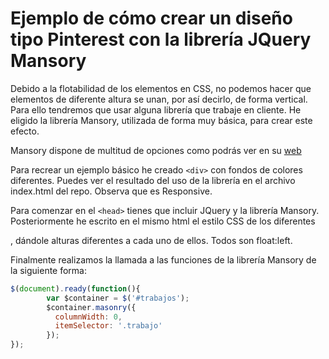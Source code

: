 Ejemplo de cómo crear un diseño tipo Pinterest con la librería JQuery Mansory
===============

Debido a la flotabilidad de los elementos en CSS, no podemos hacer que elementos de diferente altura se unan, por así decirlo, de forma vertical. Para ello tendremos que usar alguna librería que trabaje en cliente. He eligido la librería Mansory, utilizada de forma muy básica, para crear este efecto.

Mansory dispone de multitud de opciones como podrás ver en su [web](http://masonry.desandro.com/)

Para recrear un ejemplo básico he creado `<div>` con fondos de colores diferentes.
Puedes ver el resultado del uso de la librería en el archivo index.html del repo. Observa que es Responsive. 

Para comenzar en el `<head>` tienes que incluir JQuery y la librería Mansory. 
Posteriormente he escrito en el mismo html el estilo CSS de los diferentes <div>, dándole alturas diferentes a cada uno de ellos. Todos son float:left. 

Finalmente realizamos la llamada a las funciones de la librería Mansory de la siguiente forma: 

```javascript
$(document).ready(function(){
		var $container = $('#trabajos');
		$container.masonry({
		  columnWidth: 0,
		  itemSelector: '.trabajo'
		});
});
```


